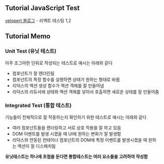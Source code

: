 ## Tutorial JavaScript Test

[velopert 블로그](https://velog.io/@velopert/react-testing) - 리액트 테스팅 1,2

## Tutorial Memo

### Unit Test (유닛 테스트)

아주 조그마한 단위로 작성되는 테스트로 예시는 아래와 같다

- 컴포넌트가 잘 렌더린됨
- 컴포넌트의 특정 함수를 실행하면 상태가 원하는 형태로 바뀜
- 리덕스의 액션 생성 함수가 액션 객체를 잘 만들어냄
- 리덕스의 리듀서에 상태와 액션 객체를 넣어서 호출하면 새로운 상태를 잘 만들어줌

### Integrated Test (통합 테스트)

기능들이 전체적으로 잘 작동하는지 확인하기 위한 테스트로 예시는 아래와 같다

- 여러 컴포넌트들을 렌더링하고 서로 상호 작용을 잘 하고 있음
- DOM 이벤트를 발생 시켰을 때 UI에 원하는 변화가 잘 발생함
- 리덕스와 연동된 컨테이너 컴포넌트의 DOM에 특정 이벤트를 발생시켰을 때 원하는 액션이 잘 디스패치됨

**유닛테스트는 하나에 초첨을 둔다면 통합테스트는 여러 요소들을 고려하여 작성함**
